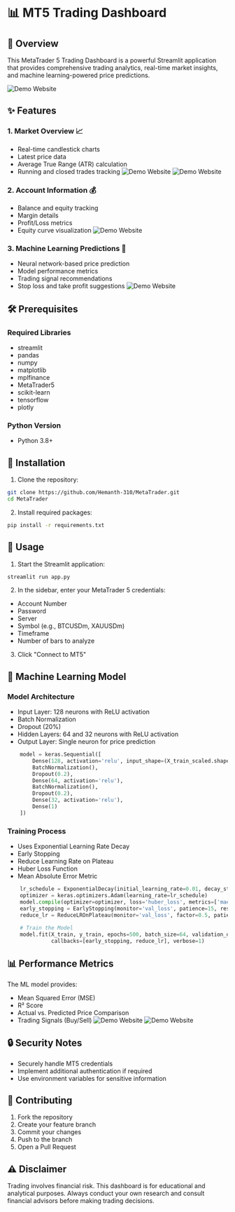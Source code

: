 # 📊 MT5 Trading Dashboard

## 🚀 Overview

This MetaTrader 5 Trading Dashboard is a powerful Streamlit application that provides comprehensive trading analytics, real-time market insights, and machine learning-powered price predictions.

![Demo Website](images/1.png)

## ✨ Features

### 1. Market Overview 📈
- Real-time candlestick charts
- Latest price data
- Average True Range (ATR) calculation
- Running and closed trades tracking
![Demo Website](images/2_1.png)
![Demo Website](images/2_2.png)


### 2. Account Information 💰
- Balance and equity tracking
- Margin details
- Profit/Loss metrics
- Equity curve visualization
![Demo Website](images/3.png)



### 3. Machine Learning Predictions 🤖
- Neural network-based price prediction
- Model performance metrics
- Trading signal recommendations
- Stop loss and take profit suggestions
![Demo Website](images/4.jpeg)

## 🛠 Prerequisites

### Required Libraries
- streamlit
- pandas
- numpy
- matplotlib
- mplfinance
- MetaTrader5
- scikit-learn
- tensorflow
- plotly

### Python Version
- Python 3.8+

## 🔧 Installation

1. Clone the repository:
```bash
git clone https://github.com/Hemanth-310/MetaTrader.git
cd MetaTrader
```

2. Install required packages:
```bash
pip install -r requirements.txt
```

## 🚦 Usage

1. Start the Streamlit application:
```bash
streamlit run app.py
```

2. In the sidebar, enter your MetaTrader 5 credentials:
- Account Number
- Password
- Server
- Symbol (e.g., BTCUSDm, XAUUSDm)
- Timeframe
- Number of bars to analyze

3. Click "Connect to MT5"

## 🔬 Machine Learning Model

### Model Architecture
- Input Layer: 128 neurons with ReLU activation
- Batch Normalization
- Dropout (20%)
- Hidden Layers: 64 and 32 neurons with ReLU activation
- Output Layer: Single neuron for price prediction

```python
    model = keras.Sequential([
        Dense(128, activation='relu', input_shape=(X_train_scaled.shape[1],)),
        BatchNormalization(),
        Dropout(0.2),
        Dense(64, activation='relu'),
        BatchNormalization(), 
        Dropout(0.2),
        Dense(32, activation='relu'),
        Dense(1)
    ])
```
### Training Process
- Uses Exponential Learning Rate Decay
- Early Stopping
- Reduce Learning Rate on Plateau
- Huber Loss Function
- Mean Absolute Error Metric
  
```python
    lr_schedule = ExponentialDecay(initial_learning_rate=0.01, decay_steps=1000, decay_rate=0.9)
    optimizer = keras.optimizers.Adam(learning_rate=lr_schedule)
    model.compile(optimizer=optimizer, loss='huber_loss', metrics=['mae'])
    early_stopping = EarlyStopping(monitor='val_loss', patience=15, restore_best_weights=True)
    reduce_lr = ReduceLROnPlateau(monitor='val_loss', factor=0.5, patience=5, min_lr=0.0001)
    
    # Train the Model
    model.fit(X_train, y_train, epochs=500, batch_size=64, validation_data=(X_test, y_test),
              callbacks=[early_stopping, reduce_lr], verbose=1)
```
## 📊 Performance Metrics

The ML model provides:
- Mean Squared Error (MSE)
- R² Score
- Actual vs. Predicted Price Comparison
- Trading Signals (Buy/Sell)
![Demo Website](images/5.png)
![Demo Website](images/6.png)

## 🔒 Security Notes

- Securely handle MT5 credentials
- Implement additional authentication if required
- Use environment variables for sensitive information

## 🤝 Contributing

1. Fork the repository
2. Create your feature branch
3. Commit your changes
4. Push to the branch
5. Open a Pull Request

## ⚠️ Disclaimer

Trading involves financial risk. This dashboard is for educational and analytical purposes. Always conduct your own research and consult financial advisors before making trading decisions.


